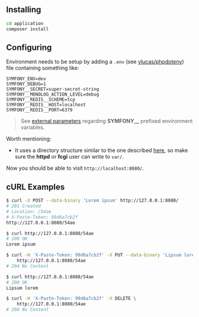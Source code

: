 ## Installing

``` bash
cd application
composer install
```

## Configuring

Environment needs to be setup by adding a `.env` (see
[vlucas/phpdotenv](https://github.com/vlucas/phpdotenv)) file containing
something like:

``` shell
SYMFONY_ENV=dev
SYMFONY_DEBUG=1
SYMFONY__SECRET=super-secret-string
SYMFONY__MONOLOG_ACTION_LEVEL=debug
SYMFONY__REDIS__SCHEME=tcp
SYMFONY__REDIS__HOST=localhost
SYMFONY__REDIS__PORT=6379
```

> See [external
> parameters](http://symfony.com/doc/current/cookbook/configuration/external_parameters.html)
> regarding **SYMFONY__** prefixed environment variables.

Worth mentioning:
* It uses a directory structure similar to the one described
  [here](http://stackoverflow.com/questions/23993295/what-is-the-new-symfony-3-directory-structure/23994473#23994473),
  so make sure the **httpd** or **fcgi** user can write to `var/`.

Now you should be able to visit `http://localhost:8080/`.

## cURL Examples

``` bash
$ curl -X POST --data-binary 'Lorem ipsum' http://127.0.0.1:8080/
# 201 Created
# Location: /54ae
# X-Paste-Token: 99d6a7cb2f
http://127.0.0.1:8080/54ae

$ curl http://127.0.0.1:8080/54ae
# 200 OK
Lorem ipsum

$ curl -H 'X-Paste-Token: 99d6a7cb2f' -X PUT --data-binary 'Lipsum lorem' \
    http://127.0.0.1:8080/54ae
# 204 No Content

$ curl http://127.0.0.1:8080/54ae
# 200 OK
Lipsum lorem

$ curl -H 'X-Paste-Token: 99d6a7cb2f' -X DELETE \
    http://127.0.0.1:8080/54ae
# 204 No Content
```
